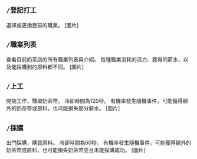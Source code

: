 ## `/登記打工`
選擇或更換目前的職業。
[圖片]

## `/職業列表`
查看目前奶茶店的所有職業列表與介紹。
每種職業消耗的活力、獲得的薪水，以及能採購到的原料都不同。
[圖片]

## `/上工`
開始工作，賺取奶茶幣。
冷卻時間為120秒。
有機率發生隨機事件，可能獲得額外的奶茶幣或原料，也可能損失部分薪水。
[圖片]

## `/採購`
出門採購，購買原料。
冷卻時間為60秒。
有機率發生隨機事件，可能獲得額外的奶茶幣或原料，也可能損失奶茶幣並且未能採購成功。
[圖片]
